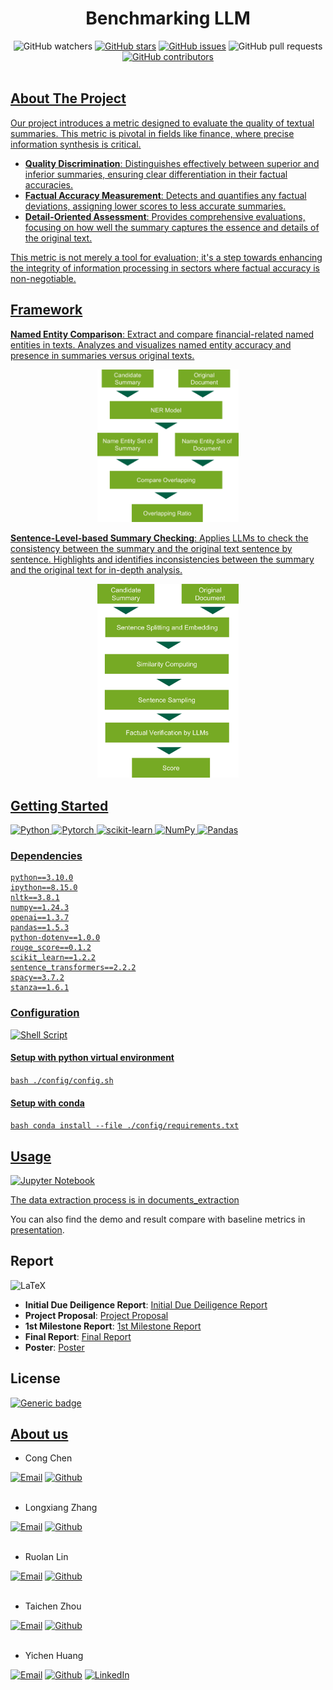 <h1 align='center'>
  Benchmarking LLM 
</h1>

<div align="center">
    <img alt="GitHub watchers" src="https://img.shields.io/github/watchers/Lucas66Zhang/ButisCapstone4Fidelity?style=for-the-badge">
    <a href="https://github.com/Lucas66Zhang/ButisCapstone4Fidelity/stargazers"><img alt="GitHub stars" src="https://img.shields.io/github/stars/Lucas66Zhang/ButisCapstone4Fidelity?style=for-the-badge"></a>
    <a href="https://github.com/Lucas66Zhang/ButisCapstone4Fidelity/issues"><img alt="GitHub issues" src="https://img.shields.io/github/issues/Lucas66Zhang/ButisCapstone4Fidelity?style=for-the-badge"></a>
  <img alt="GitHub pull requests" src="https://img.shields.io/github/issues-pr/Lucas66Zhang/ButisCapstone4Fidelity?style=for-the-badge">
    <a href="https://github.com/Lucas66Zhang/ButisCapstone4Fidelity/graphs/contributors"><img alt="GitHub contributors" src="https://img.shields.io/github/contributors/Lucas66Zhang/ButisCapstone4Fidelity?style=for-the-badge">

</div>
<br>

## About The Project
Our project introduces a metric designed to evaluate the quality of textual summaries. This metric is pivotal in fields like finance, where precise information synthesis is critical.

* **Quality Discrimination**: Distinguishes effectively between superior and inferior summaries, ensuring clear differentiation in their factual accuracies.
* **Factual Accuracy Measurement**: Detects and quantifies any factual deviations, assigning lower scores to less accurate summaries.
* **Detail-Oriented Assessment**: Provides comprehensive evaluations, focusing on how well the summary captures the essence and details of the original text.
  
This metric is not merely a tool for evaluation; it's a step towards enhancing the integrity of information processing in sectors where factual accuracy is non-negotiable.

## Framework
**Named Entity Comparison**: Extract and compare financial-related named entities in texts. Analyzes and visualizes named entity accuracy and presence in summaries versus original texts.
<p align="center">
    <img alin = "center" src="./res/NER_Framework.jpg" style="width:45%">
</p>


**Sentence-Level-based Summary Checking**: Applies LLMs to check the consistency between the summary and the original text sentence by sentence. Highlights and identifies inconsistencies between the summary and the original text for in-depth analysis.
<p align="center">
    <img alin = "center" src="./res/LLM_Assisted_Framework.jpg" style="width:45%">
</p>


## Getting Started
<div align="left">
  <img alt="Python" src="https://img.shields.io/badge/Python-14354C?style=for-the-badge&logo=python&logoColor=white">
  <img alt="Pytorch" src="https://img.shields.io/badge/PyTorch-EE4C2C?style=for-the-badge&logo=pytorch&logoColor=white">
  <img alt="scikit-learn" src="https://img.shields.io/badge/scikit--learn-%23F7931E.svg?style=for-the-badge&logo=scikit-learn&logoColor=white">
  <img alt="NumPy" src="https://img.shields.io/badge/numpy-%23013243.svg?style=for-the-badge&logo=numpy&logoColor=white">
  <img alt="Pandas" src="https://img.shields.io/badge/pandas-%23150458.svg?style=for-the-badge&logo=pandas&logoColor=white">
</div>
<be>

### Dependencies
```
python==3.10.0
ipython==8.15.0
nltk==3.8.1
numpy==1.24.3
openai==1.3.7
pandas==1.5.3
python-dotenv==1.0.0
rouge_score==0.1.2
scikit_learn==1.2.2
sentence_transformers==2.2.2
spacy==3.7.2
stanza==1.6.1
```

### Configuration
![Shell Script](https://img.shields.io/badge/shell_script-%23121011.svg?style=for-the-badge&logo=gnu-bash&logoColor=white)
#### Setup with python virtual environment
```bash ./config/config.sh```

#### Setup with conda
```bash conda install --file ./config/requirements.txt```


## Usage
<img alt="Jupyter Notebook" src="https://img.shields.io/badge/Made%20with-Jupyter-orange?style=for-the-badge&logo=Jupyter">

The data extraction process is in [documents_extraction](./samples/documents_extraction.ipynb)

You can also find the demo and result compare with baseline metrics in [presentation](./samples/presentation.ipynb).


## Report
![LaTeX](https://img.shields.io/badge/latex-%23008080.svg?style=for-the-badge&logo=latex&logoColor=white)
* **Initial Due Deiligence Report**: [Initial Due Deiligence Report](./doc/Report/Capstone%20Project%20Initial%20Due%20Diligence%20Report.pdf)
* **Project Proposal**: [Project Proposal](./doc/Report/Project%20Proposal.pdf)
* **1st Milestone Report**: [1st Milestone Report](./doc/Report/F23_Fidelity_Benchmarking%20LLM_1st_report.pdf)
*  **Final Report**: [Final Report](./doc/Report/F23_Fidelity_Benchmarking%20LLM_final_report.pdf)
*  **Poster**: [Poster](./doc/Report/F23_Fidelity_BenchmarkLLM_poster.pdf)


## License

[![Generic badge](https://img.shields.io/badge/License-Apache%202.0-Green?style=for-the-badge)](./LICENSE.txt)

## [About us](./doc/About_US/Team's%20Bio.pdf)
- Cong Chen
<div align="Left">
    <a href="mailto: cc4887@columbia.edu"><img alt="Email" src="https://img.shields.io/badge/Gmail-D14836?style=for-the-badge&logo=gmail&logoColor=white"></a>
    <a href="https://github.com/Cong991"><img alt="Github" src="https://img.shields.io/badge/GitHub-100000?style=for-the-badge&logo=github&logoColor=white"></a>
</div>
<br>

- Longxiang Zhang
<div align="Left">
    <a href="mailto: lz2869@columbia.edu"><img alt="Email" src="https://img.shields.io/badge/Gmail-D14836?style=for-the-badge&logo=gmail&logoColor=white"></a>
    <a href="https://github.com/Lucas66Zhang"><img alt="Github" src="https://img.shields.io/badge/GitHub-100000?style=for-the-badge&logo=github&logoColor=white"></a>
</div>
<br>

- Ruolan Lin
<div align="Left">
    <a href="mailto: rl3312@columbia.edu"><img alt="Email" src="https://img.shields.io/badge/Gmail-D14836?style=for-the-badge&logo=gmail&logoColor=white"></a>
    <a href="https://github.com/Ruolan0806"><img alt="Github" src="https://img.shields.io/badge/GitHub-100000?style=for-the-badge&logo=github&logoColor=white"></a>
</div>
<br>

- Taichen Zhou
<div align="Left">
    <a href="mailto: tz2555@columbia.edu"><img alt="Email" src="https://img.shields.io/badge/Gmail-D14836?style=for-the-badge&logo=gmail&logoColor=white"></a>
    <a href="https://github.com/tzhou19"><img alt="Github" src="https://img.shields.io/badge/GitHub-100000?style=for-the-badge&logo=github&logoColor=white"></a>
</div>
<br>

- Yichen Huang
<div align="Left">
    <a href="mailto: yichen.huang@columbia.edu"><img alt="Email" src="https://img.shields.io/badge/Gmail-D14836?style=for-the-badge&logo=gmail&logoColor=white"></a>
    <a href="https://github.com/yichuang25"><img alt="Github" src="https://img.shields.io/badge/GitHub-100000?style=for-the-badge&logo=github&logoColor=white"></a>
    <a href="https://www.linkedin.com/in/huangyichen/"><img alt="LinkedIn" src="https://img.shields.io/badge/LinkedIn-0077B5?style=for-the-badge&logo=linkedin&logoColor=white"></a>
</div>
<br>



